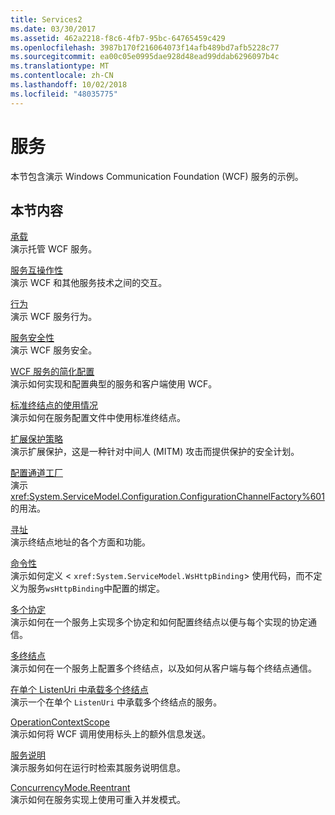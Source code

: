 ```yaml
---
title: Services2
ms.date: 03/30/2017
ms.assetid: 462a2218-f8c6-4fb7-95bc-64765459c429
ms.openlocfilehash: 3987b170f216064073f14afb489bd7afb5228c77
ms.sourcegitcommit: ea00c05e0995dae928d48ead99ddab6296097b4c
ms.translationtype: MT
ms.contentlocale: zh-CN
ms.lasthandoff: 10/02/2018
ms.locfileid: "48035775"
---
```

# <a name="services"></a>服务
本节包含演示 Windows Communication Foundation (WCF) 服务的示例。  
  
## <a name="in-this-section"></a>本节内容  
 [承载](../../../../docs/framework/wcf/feature-details/hosting.md)  
 演示托管 WCF 服务。  
  
 [服务互操作性](../../../../docs/framework/wcf/samples/service-interoperability.md)  
 演示 WCF 和其他服务技术之间的交互。  
  
 [行为](../../../../docs/framework/wcf/samples/behaviors.md)  
 演示 WCF 服务行为。  
  
 [服务安全性](../../../../docs/framework/wcf/samples/service-security.md)  
 演示 WCF 服务安全。  
  
 [WCF 服务的简化配置](../../../../docs/framework/wcf/samples/simplified-configuration-for-wcf-services.md)  
 演示如何实现和配置典型的服务和客户端使用 WCF。  
  
 [标准终结点的使用情况](../../../../docs/framework/wcf/samples/usage-of-standard-endpoints.md)  
 演示如何在服务配置文件中使用标准终结点。
  
 [扩展保护策略](../../../../docs/framework/wcf/samples/extended-protection-policy.md)  
 演示扩展保护，这是一种针对中间人 (MITM) 攻击而提供保护的安全计划。  
  
 [配置通道工厂](../../../../docs/framework/wcf/samples/configuration-channel-factory.md)  
 演示 <xref:System.ServiceModel.Configuration.ConfigurationChannelFactory%601> 的用法。  
  
 [寻址](../../../../docs/framework/wcf/samples/addressing.md)  
 演示终结点地址的各个方面和功能。  
  
 [命令性](../../../../docs/framework/wcf/samples/imperative.md)  
 演示如何定义 <<!--zz xref:System.ServiceModel.WsHttpBinding --> `xref:System.ServiceModel.WsHttpBinding`> 使用代码，而不定义为服务`wsHttpBinding`中配置的绑定。  
  
 [多个协定](../../../../docs/framework/wcf/samples/multiple-contracts.md)  
 演示如何在一个服务上实现多个协定和如何配置终结点以便与每个实现的协定通信。  
  
 [多终结点](../../../../docs/framework/wcf/samples/multiple-endpoints.md)  
 演示如何在一个服务上配置多个终结点，以及如何从客户端与每个终结点通信。  
  
 [在单个 ListenUri 中承载多个终结点](../../../../docs/framework/wcf/samples/multiple-endpoints-at-a-single-listenuri.md)  
 演示一个在单个 `ListenUri` 中承载多个终结点的服务。  
  
 [OperationContextScope](../../../../docs/framework/wcf/samples/operationcontextscope.md)  
 演示如何将 WCF 调用使用标头上的额外信息发送。  
  
 [服务说明](../../../../docs/framework/wcf/samples/service-description.md)  
 演示服务如何在运行时检索其服务说明信息。  
  
 [ConcurrencyMode.Reentrant](../../../../docs/framework/wcf/samples/concurrencymode-reentrant.md)  
 演示如何在服务实现上使用可重入并发模式。
